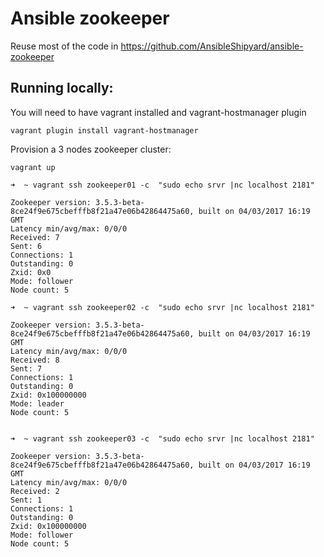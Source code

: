 # Ansible zookeeper

Reuse most of the code in https://github.com/AnsibleShipyard/ansible-zookeeper


## Running locally:
You will need to have vagrant installed and vagrant-hostmanager plugin


```
vagrant plugin install vagrant-hostmanager
```

Provision a 3 nodes zookeeper cluster:

```
vagrant up
```

```
➜  ~ vagrant ssh zookeeper01 -c  "sudo echo srvr |nc localhost 2181"

Zookeeper version: 3.5.3-beta-8ce24f9e675cbefffb8f21a47e06b42864475a60, built on 04/03/2017 16:19 GMT
Latency min/avg/max: 0/0/0
Received: 7
Sent: 6
Connections: 1
Outstanding: 0
Zxid: 0x0
Mode: follower
Node count: 5

➜  ~ vagrant ssh zookeeper02 -c  "sudo echo srvr |nc localhost 2181"

Zookeeper version: 3.5.3-beta-8ce24f9e675cbefffb8f21a47e06b42864475a60, built on 04/03/2017 16:19 GMT
Latency min/avg/max: 0/0/0
Received: 8
Sent: 7
Connections: 1
Outstanding: 0
Zxid: 0x100000000
Mode: leader
Node count: 5


➜  ~ vagrant ssh zookeeper03 -c  "sudo echo srvr |nc localhost 2181"

Zookeeper version: 3.5.3-beta-8ce24f9e675cbefffb8f21a47e06b42864475a60, built on 04/03/2017 16:19 GMT
Latency min/avg/max: 0/0/0
Received: 2
Sent: 1
Connections: 1
Outstanding: 0
Zxid: 0x100000000
Mode: follower
Node count: 5

```






